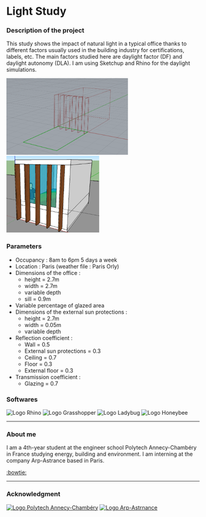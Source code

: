 # Light Study

### Description of the project

This study shows the impact of natural light in a typical office thanks to different factors usually used in the building industry for certifications, labels, etc. The main factors studied here are daylight factor (DF) and daylight autonomy (DLA). I am using Sketchup and Rhino for the daylight simulations.

<img src="Rhino Files/photos/office exemple 1.PNG" height="200"/> <img src="Sketchup files/Bureau 4,5m/Bureau 4,5m - 40% - 30cm/cas 1.PNG" height="200"/>

### Parameters

- Occupancy : 8am to 6pm 5 days a week
- Location : Paris (weather file : Paris Orly)
- Dimensions of the office : 
     - height = 2.7m
     - width = 2.7m
     - variable depth
     - sill = 0.9m
-	Variable percentage of glazed area 
- Dimensions of the external sun protections :
     - height = 2.7m
     - width = 0.05m
     - variable depth
- Reflection coefficient :
     - Wall = 0.5
     - External sun protections = 0.3
     - Ceiling = 0.7
     - Floor = 0.3
     - External floor = 0.3
- Transmission coefficient :
     - Glazing = 0.7

### Softwares

<img src="https://www.mav-npdc.com/wp-content/uploads/2019/03/rhinoceros-5-cad-software.jpg" height="75" title="Logo Rhino" alt="Logo Rhino"> <img src="https://seeklogo.com/images/G/grasshopper-3d-logo-B55A18550D-seeklogo.com.png" height="75" title="Logo Grasshopper" alt="Logo Grasshopper"> <img src="https://www.ladybug.tools/assets/img/logo.png" height="75" title="Logo Ladybug" alt="Logo Ladybug"> <img src="https://www.ladybug.tools/assets/img/honeybee-large.png" height="75" title="Logo Honeybee" alt="Logo Honeybee">

---

### About me
I am a 4th-year student at the engineer school Polytech Annecy-Chambéry in France studying energy, building and environment. I am interning at the company Arp-Astrance based in Paris.

<a href="http://www.linkedin.com/in/lenad-antoni">:bowtie:</a>

---

### Acknowledgment
<a href="https://www.polytech.univ-smb.fr/"><img src="https://www.usinenouvelle.com/mediatheque/4/9/5/000625594_image_600x315.png" height="150" title="Logo Polytech Annecy-Chambéry" alt="Logo Polytech Annecy-Chambéry"></a> <a href="https://www.arp-astrance.com/"><img src="https://pbs.twimg.com/media/Dd5jLDXUQAEaQIl.jpg" height="150" title="Logo Arp-Astrnance" alt="Logo Arp-Astrnance"></a> 
